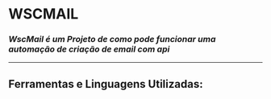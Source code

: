 # WSCMAIL
### *WscMail é um Projeto de como pode funcionar uma automação de criação de email com api*
---
## Ferramentas e Linguagens Utilizadas:

